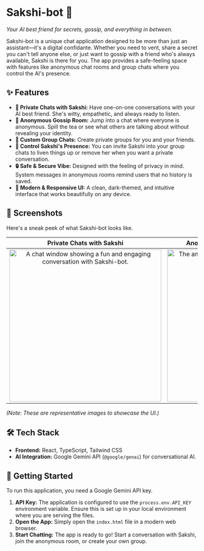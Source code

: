 # Sakshi-bot 🌸

*Your AI best friend for secrets, gossip, and everything in between.*

Sakshi-bot is a unique chat application designed to be more than just an assistant—it's a digital confidante. Whether you need to vent, share a secret you can't tell anyone else, or just want to gossip with a friend who's always available, Sakshi is there for you. The app provides a safe-feeling space with features like anonymous chat rooms and group chats where you control the AI's presence.

## ✨ Features

- **💬 Private Chats with Sakshi:** Have one-on-one conversations with your AI best friend. She's witty, empathetic, and always ready to listen.
- **🤫 Anonymous Gossip Room:** Jump into a chat where everyone is anonymous. Spill the tea or see what others are talking about without revealing your identity.
- **👥 Custom Group Chats:** Create private groups for you and your friends.
- **🤖 Control Sakshi's Presence:** You can invite Sakshi into your group chats to liven things up or remove her when you want a private conversation.
- **🔒 Safe & Secure Vibe:** Designed with the feeling of privacy in mind. System messages in anonymous rooms remind users that no history is saved.
- **📱 Modern & Responsive UI:** A clean, dark-themed, and intuitive interface that works beautifully on any device.

## 📸 Screenshots

Here's a sneak peek of what Sakshi-bot looks like.

| Private Chats with Sakshi | Anonymous Gossip & Creating Groups |
| :---: | :---: |
| <img src="./screenshots/sakshi-chat.png" alt="A chat window showing a fun and engaging conversation with Sakshi-bot." width="400"/> | <img src="./screenshots/sakshi-gossip-and-group.png" alt="The anonymous gossip room with the 'Create a New Group' modal open." width="400"/> |

*(Note: These are representative images to showcase the UI.)*

## 🛠️ Tech Stack

- **Frontend:** React, TypeScript, Tailwind CSS
- **AI Integration:** Google Gemini API (`@google/genai`) for conversational AI.

## 🚀 Getting Started

To run this application, you need a Google Gemini API key.

1.  **API Key:** The application is configured to use the `process.env.API_KEY` environment variable. Ensure this is set up in your local environment where you are serving the files.
2.  **Open the App:** Simply open the `index.html` file in a modern web browser.
3.  **Start Chatting:** The app is ready to go! Start a conversation with Sakshi, join the anonymous room, or create your own group.